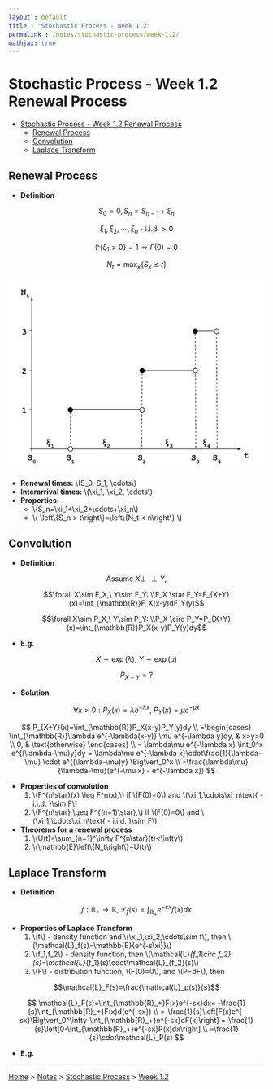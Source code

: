 ```yaml
---
layout : default
title : "Stochastic Process - Week 1.2"
permalink : /notes/stochastic-process/week-1.2/
mathjax: true
---
```


<script src="https://cdnjs.cloudflare.com/ajax/libs/mathjax/2.7.6/MathJax.js?config=TeX-MML-AM_CHTML" async="" type="text/javascript"> </script>

# Stochastic Process - Week 1.2 Renewal Process

- [Stochastic Process - Week 1.2 Renewal Process](#stochastic-process---week-12-renewal-process)
  - [Renewal Process](#renewal-process)
  - [Convolution](#convolution)
  - [Laplace Transform](#laplace-transform)

## Renewal Process

- **Definition**

$$S_0=0,S_n=S_{n-1}+\xi_n$$

$$\xi_1,\xi_2,\cdots,\xi_n\text{ - i.i.d.} > 0$$

$$\mathbb{P}\left\{\xi_1 > 0\right\}=1\Rightarrow F(0)=0$$

$$N_t=\max_k\left\{S_k\leq t\right\}$$

![Renewal Process](./renewal_process.svg)

- **Renewal times:** \\(S_0, S_1, \cdots\\)
- **Interarrival times:** \\(\xi_1, \xi_2, \cdots\\)
- **Properties:**
  - \\(S_n=\xi_1+\xi_2+\cdots+\xi_n\\)
  - \\( \left\\{S_n > t\right\\}=\left\\{N_t < n\right\\} \\)

## Convolution

- **Definition**

$$\text{Assume }X\perp\!\!\!\!\perp Y,$$

$$\forall X\sim F_X,\ Y\sim F_Y: \\F_X \star F_Y=F_{X+Y}(x)=\int_{\mathbb{R}}F_X(x-y)dF_Y(y)$$

$$\forall X\sim P_X,\ Y\sim P_Y: \\P_X \circ P_Y=P_{X+Y}(x)=\int_{\mathbb{R}}P_X(x-y)P_Y(y)dy$$

- **E.g.**

$$X\sim\exp(\lambda),\ Y\sim\exp(\mu)$$

$$P_{X+Y} = ?$$

- **Solution**

$$\forall x>0: P_X(x)=\lambda e^{-\lambda x},\ P_Y(x)=\mu e^{-\mu x}$$

$$
P_{X+Y}(x)=\int_{\mathbb{R}}P_X(x-y)P_Y(y)dy \\
=\begin{cases}
\int_{\mathbb{R}}\lambda e^{-\lambda(x-y)} \mu e^{-\lambda y}dy, & x>y>0 \\
0, & \text{otherwise}
\end{cases} \\
= \lambda\mu e^{-\lambda x} \int_0^x e^{(\lambda-\mu)y}dy = \lambda\mu e^{-\lambda x}\cdot\frac{1}{\lambda-\mu} \cdot e^{(\lambda-\mu)y} \Big\vert_0^x \\
=\frac{\lambda\mu}{\lambda-\mu}(e^{-\mu x} - e^{-\lambda x})
$$

- **Properties of convolution**
  1. \\(F^{n\star}(x) \leq F^n(x),\\) if \\(F(0)=0\\) and \\(\xi_1,\cdots\xi_n\text{ - i.i.d. }\sim F\\)
  2. \\(F^{n\star} \geq F^{(n+1)\star},\\) if \\(F(0)=0\\) and \\(\xi_1,\cdots\xi_n\text{ - i.i.d. }\sim F\\)
- **Theorems for a renewal process**
  1. \\(U(t)=\sum_{n=1}^\infty F^{n\star}(t)<\infty\\)
  2. \\(\mathbb{E}\left\\{N_t\right\\}=U(t)\\)

## Laplace Transform

- **Definition**

$$f:\mathbb{R}_+\rightarrow\mathbb{R},\ \mathcal{L}_f(s)=\int_{\mathbb{R}_+}e^{-sx}f(x)dx$$

- **Properties of Laplace Transform**
  1. \\(f\\) - density function and \\(\xi_1,\xi_2,\cdots\sim f\\), then \\(\mathcal{L}_f(s)=\mathbb{E}\{e^{-s\xi}\}\\)
  2. \\(f_1,f_2\\) - density function, then \\(\mathcal{L}_{f_1\circ f_2}(s)=\mathcal{L}_{f_1}(s)\cdot\mathcal{L}_{f_2}(s)\\)
  3. \\(F\\) - distribution function, \\(F(0)=0\\), and \\(P=dF\\), then

$$\mathcal{L}_F(s)=\frac{\mathcal{L}_p(s)}{s}$$

$$
\mathcal{L}_F(s)=\int_{\mathbb{R}_+}F(x)e^{-sx}dx=
-\frac{1}{s}\int_{\mathbb{R}_+}F(x)d(e^{-sx}) \\
=-\frac{1}{s}\left[F(x)e^{-sx}\Big\vert_0^\infty-\int_{\mathbb{R}_+}e^{-sx}dF(x)\right]
=-\frac{1}{s}\left[0-\int_{\mathbb{R}_+}e^{-sx}P(x)dx\right] \\
=\frac{1}{s}\cdot\mathcal{L}_P(s)
$$

- **E.g.**



---

[Home](/) > [Notes](/notes/) > [Stochastic Process](/notes/stochastic-process/) > [Week 1.2](/notes/stochastic-process/week-1.2/)